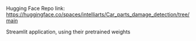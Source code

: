 Hugging Face Repo link: https://huggingface.co/spaces/intelliarts/Car_parts_damage_detection/tree/main

Streamlit application, using their pretrained weights
